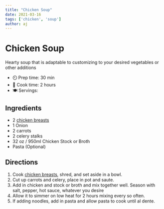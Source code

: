 ```yaml
---
title: "Chicken Soup"
date: 2021-03-16
tags: ['chicken', 'soup']
author: aj
---
```


# Chicken Soup

Hearty soup that is adaptable to customizing to your desired vegetables or other additions

- ⏲️ Prep time: 30 min
- 🍳 Cook time: 2 hours
- 🍽️ Servings:

## Ingredients

- 2 [chicken breasts](/pan-seared-chicken)
- 1 Onion
- 2 carrots
- 2 celery stalks
- 32 oz / 950ml Chicken Stock or Broth
- Pasta (Optional)

## Directions

1. Cook [chicken breasts](/pan-seared-chicken), shred, and set aside in a bowl.
2. Cut up carrots and celery, place in pot and saute.
3. Add in chicken and stock or broth and mix together well. Season with salt, pepper, hot sauce, whatever you desire
4. Allow it to simmer on low heat for 2 hours mixing every so often.
5. If adding noodles, add in pasta and allow pasta to cook until al dente.
